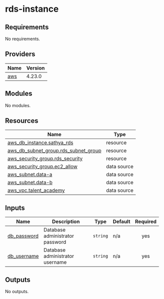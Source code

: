 # rds-instance

<!-- BEGIN_TF_DOCS -->
## Requirements

No requirements.

## Providers

| Name | Version |
|------|---------|
| <a name="provider_aws"></a> [aws](#provider\_aws) | 4.23.0 |

## Modules

No modules.

## Resources

| Name | Type |
|------|------|
| [aws_db_instance.sathya_rds](https://registry.terraform.io/providers/hashicorp/aws/latest/docs/resources/db_instance) | resource |
| [aws_db_subnet_group.rds_subnet_group](https://registry.terraform.io/providers/hashicorp/aws/latest/docs/resources/db_subnet_group) | resource |
| [aws_security_group.rds_security](https://registry.terraform.io/providers/hashicorp/aws/latest/docs/resources/security_group) | resource |
| [aws_security_group.ec2_allow](https://registry.terraform.io/providers/hashicorp/aws/latest/docs/data-sources/security_group) | data source |
| [aws_subnet.data-a](https://registry.terraform.io/providers/hashicorp/aws/latest/docs/data-sources/subnet) | data source |
| [aws_subnet.data-b](https://registry.terraform.io/providers/hashicorp/aws/latest/docs/data-sources/subnet) | data source |
| [aws_vpc.talent_academy](https://registry.terraform.io/providers/hashicorp/aws/latest/docs/data-sources/vpc) | data source |

## Inputs

| Name | Description | Type | Default | Required |
|------|-------------|------|---------|:--------:|
| <a name="input_db_password"></a> [db\_password](#input\_db\_password) | Database administrator password | `string` | n/a | yes |
| <a name="input_db_username"></a> [db\_username](#input\_db\_username) | Database administrator username | `string` | n/a | yes |

## Outputs

No outputs.
<!-- END_TF_DOCS -->